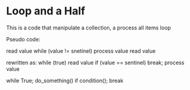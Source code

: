 # Loop and a Half
This is a code that manipulate a collection, a process all items loop

Pseudo code:

read value
while (value != snetinel)
    process value
    read value

rewritten as:
while (true)
    read value
    if (value == sentinel) break;
    process value

while True;
    do_something()
    if condition();
        break
